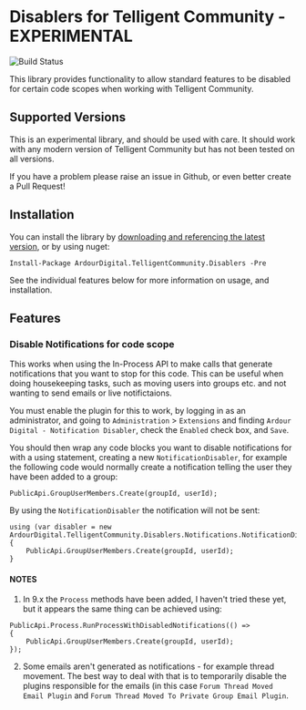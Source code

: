 # Disablers for Telligent Community - EXPERIMENTAL

![Build Status](https://ardourdigital.visualstudio.com/_apis/public/build/definitions/8b5ba8e6-4059-46da-8ac1-e2bcf922c889/8/badge)

This library provides functionality to allow standard features to be disabled for certain code scopes when working with Telligent Community.

## Supported Versions
This is an experimental library, and should be used with care. It should work with any modern version of Telligent Community but has not been tested on all versions.

If you have a problem please raise an issue in Github, or even better create a Pull Request! 

## Installation

You can install the library by [downloading and referencing the latest version](https://github.com/ArdourDigital/ArdourDigital.TelligentCommunity.Disablers/releases/latest), or by using nuget:

```
Install-Package ArdourDigital.TelligentCommunity.Disablers -Pre
```
See the individual features below for more information on usage, and installation.

## Features

### Disable Notifications for code scope
This works when using the In-Process API to make calls that generate notifications that you want to stop for this code. This can be useful when doing housekeeping tasks, such as moving users into groups etc. and not wanting to send emails or live notifictaions.

You must enable the plugin for this to work, by logging in as an administrator, and going to `Administration` > `Extensions` and finding `Ardour Digital - Notification Disabler`, check the `Enabled` check box, and `Save`.

You should then wrap any code blocks you want to disable notifications for with a using statement, creating a new `NotificationDisabler`, for example the following code would normally create a notification telling the user they have been added to a group:

```
PublicApi.GroupUserMembers.Create(groupId, userId);
```
By using the `NotificationDisabler` the notification will not be sent:
 
```
using (var disabler = new ArdourDigital.TelligentCommunity.Disablers.Notifications.NotificationDisabler())
{
    PublicApi.GroupUserMembers.Create(groupId, userId);
}
```
#### NOTES
1. In 9.x the `Process` methods have been added, I haven't tried these yet, but it appears the same thing can be achieved using:
```
PublicApi.Process.RunProcessWithDisabledNotifications(() =>
{
    PublicApi.GroupUserMembers.Create(groupId, userId);
});
```
2. Some emails aren't generated as notifications - for example thread movement. The best way to deal with that is to temporarily disable the plugins responsible for the emails (in this case `Forum Thread Moved Email Plugin` and `Forum Thread Moved To Private Group Email Plugin`.